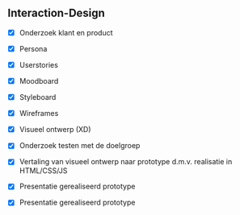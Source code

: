 Interaction-Design
---------------------------------------
* [x] Onderzoek klant en product
* [x] Persona
* [x] Userstories
* [x] Moodboard
* [x] Styleboard
* [x] Wireframes
* [x] Visueel ontwerp (XD)
* [x] Onderzoek testen met de doelgroep
* [x] Vertaling van visueel ontwerp naar prototype d.m.v. realisatie in HTML/CSS/JS
* [x] Presentatie gerealiseerd prototype
* [x] Presentatie gerealiseerd prototype

